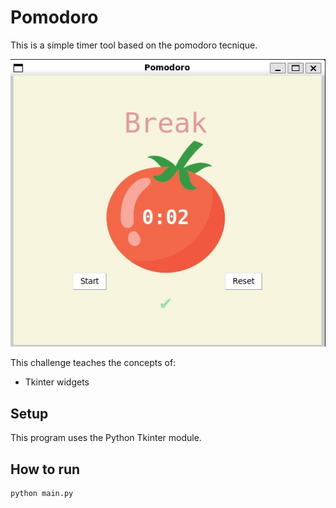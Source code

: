 # Pomodoro

This is a simple timer tool based on the pomodoro tecnique.

![Pomodoro](pomodoro.jpg)

This challenge teaches the concepts of:

 - Tkinter widgets

## Setup

This program uses the Python Tkinter module.

## How to run

```
python main.py
```